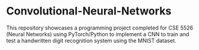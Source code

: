 # Convolutional-Neural-Networks
This repository showcases a programming project completed for CSE 5526 (Neural Networks) using PyTorch/Python to implement a CNN to train and test a handwritten digit recognition system using the MNIST dataset. 
